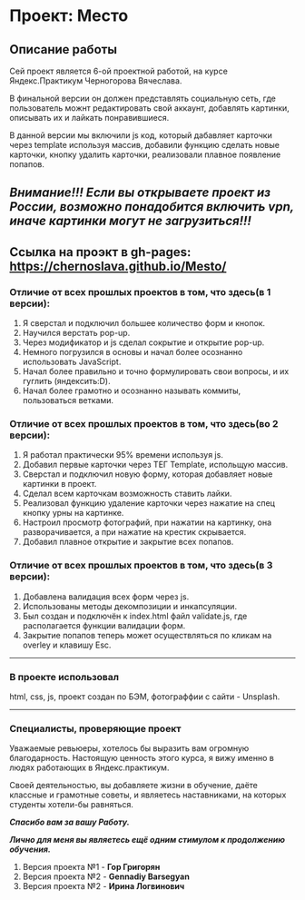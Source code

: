 # Проект: Место

## Описание работы

Сей проект является 6-ой проектной работой, на курсе Яндекс.Практикум Черногорова Вячеслава.

В финальной версии он должен представлять социальную сеть, где пользователь можнт редактировать свой аккаунт, добавлять картинки, описывать их и лайкать понравившиеся.

В данной версии мы включили js код, который дабавляет карточки через template используя массив, добавили функцию сделать новые карточки, кнопку удалить карточки, реализовали плавное появление попапов.

## _Внимание!!! Если вы открываете проект из России, возможно понадобится включить vpn, иначе картинки могут не загрузиться!!!_

## **Ссылка на проэкт в gh-pages: https://chernoslava.github.io/Mesto/**

### Отличие от всех прошлых проектов в том, что здесь(в 1 версии):

1. Я сверстал и подключил большее количество форм и кнопок.
2. Научился верстать pop-up.
3. Через модификатор и js сделал сокрытие и открытие pop-up.
4. Нeмного погрузился в основы и начал более осознанно использовать JavaScript.
5. Начал более правильно и точно формулировать свои вопросы, и их гуглить (яндексить:D).
6. Начал более грамотно и осознанно называть коммиты, пользоваться ветками.

### Отличие от всех прошлых проектов в том, что здесь(во 2 версии):

1. Я работал практически 95% времени используя js.
2. Добавил первые карточки через ТЕГ Template, испольщую массив.
3. Сверстал и подключил новую форму, которая добавляет новые картинки в проект.
4. Сделал всем карточкам возможность ставить лайки.
5. Реализовал функцию удаление карточки через нажатие на спец кнопку урны на картинке.
6. Настроил просмотр фотографий, при нажатии на картинку, она разворачивается, а при нажатие на крестик скрывается.
7. Добавил плавное открытие и закрытие всех попапов.


### Отличие от всех прошлых проектов в том, что здесь(в 3 версии):

1. Добавлена валидация всех форм через js.
2. Использованы методы декомпозиции и инкапсуляции. 
3. Был создан и подключён к index.html файл validate.js, где располагается функции валидации форм.
4. Закрытие попапов теперь может осуществляться по кликам на overley и клавишу Esc.

---

### В проекте использовал

html, css, js, проект создан по БЭМ, фотограффии с сайти - Unsplash.

---

### Специалисты, проверяющие проект

Уважаемые ревьюеры, хотелось бы выразить вам огромную благодарность. Настоящую ценность этого курса, я вижу именно в людях работающих в Яндекс.практикум.

Своей деятельностью, вы добавляете жизни в обучение, даёте классные и грамотные советы, и являетесь наставниками, на которых студенты хотели-бы равняться.

**_Спасибо вам за вашу Работу._**

**_Лично для меня вы являетесь ещё одним стимулом к продолжению обучения._**

1. Версия проекта №1 - **Гор Григорян**
2. Версия проекта №2 - **Gennadiy Barsegyan**
3. Версия проекта №2 - **Ирина Логвинович**

